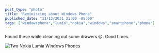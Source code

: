 ```yaml
---
post_type: "photo" 
title: "Reminiscing about Windows Phone"
published_date: "11/13/2021 21:00 -05:00"
tags: ["windowsphone","lumia","nokia","windows","smartphone","phone"]
---
```


Found these while cleaning out some drawers 😢. Good times.

![Two Nokia Lumia Windows Phones](https://cdn.lqdev.tech/files/images/windows-phone-lumias.png)
